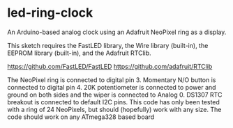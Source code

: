 # led-ring-clock
An Arduino-based analog clock using an Adafruit NeoPixel ring as a display.

This sketch requires the FastLED library, the Wire library (built-in), the EEPROM library (built-in), and the Adafruit RTClib.

https://github.com/FastLED/FastLED
https://github.com/adafruit/RTClib

The NeoPixel ring is connected to digital pin 3. Momentary N/O button is connected to digital pin 4. 20K potentiometer is connected to power and ground on both sides and the wiper is connected to Analog 0. DS1307 RTC breakout is connected to default I2C pins. This code has only been tested with a ring of 24 NeoPixels, but should (hopefully) work with any size. The code should work on any ATmega328 based board
